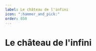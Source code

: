 ```yaml
---
label: Le château de l'infini
icon: ":hammer_and_pick:"
order: 850
---
```


# Le château de l'infini
